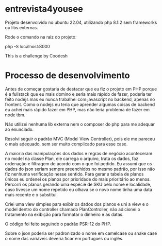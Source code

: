 # entrevista4yousee

Projeto desenvolvido no ubuntu 22.04, utilizando php 8.1.2 sem frameworks ou libs externas.

Rode o comando na raiz do projeto:

php -S localhost:8000

This is a challenge by Coodesh

# Processo de desenvolvimento

Antes de começar gostaria de destacar que eu fiz o projeto em PHP porque é a fullstack que eu mais domino e seria mais rápido de fazer, poderia ter feito nodejs mas eu nunca trabalhei com javascript no backend, apenas no frontent.
Como o nodejs eu teria que aprender algumas coisas de backend eu achei mais rápido fazer em PHP, mas não teria problema de fazer em node tbm.

Não utilizei nenhuma lib externa nem o composer do php para me adequar ao enunciado.

Resolvi seguir o padrão MVC (Model View Controller), pois ele me pareceu o mais adequado, sem ser muito complicado para esse caso. 

A maioria das manipulações dos dados e regras de negócio aconteceram no model na classe Plan, ele carrega o arquivo, trata os dados, faz ordenação e filtragem de acordo com o que foi pedido. Eu assumi que os dados do json seriam sempre preenchidos no mesmo padrão, por isso não fiz nenhuma verificação nesse sentido. Para gerar a tabela de planos únicos eu ordenei os planos por prioridade do mais prioritário ao menos. Percorri os planos gerando uma espécie de SKU pelo nome e localidade, caso tivesse um nome repetido eu olhava se o novo nome tinha uma data mais recente e o substitui.

Criei uma view simples para exibir os dados dos planos e uni a view e o model dentro do controller chamado PlanController, não adicionei o tratamento na exibição para formatar o dinheiro e as datas.  

O código foi feito seguindo o padrão PSR-12 do PHP.

Sobre o json poderia ser padronizado o nome em camelcase ou snake case o nome das variáveis deveria ficar em portugues ou inglês. 
